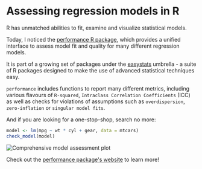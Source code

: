 # Assessing regression models in R

R has unmatched abilities to fit, examine and visualize statistical models.

Today, I noticed the [performance R package](https://easystats.github.io/performance/index.html), which provides a unified interface to assess model fit and quality for many different regression models. 

It is part of a growing set of packages under the [easystats](https://easystats.github.io/blog/posts/) umbrella - a suite of R packages designed to make the use of advanced statistical techniques easy.

`performance` includes functions to report many different metrics, including various flavours of `R-squared`, `Intraclass Correlation Coefficients` (ICC) as well as checks for violations of assumptions such as `overdispersion`, `zero-inflation` or `singular model fits`. 

And if you are looking for a one-stop-shop, search no more:

```r
model <- lm(mpg ~ wt * cyl + gear, data = mtcars)
check_model(model)
```

![Comprehensive model assessment plot](https://easystats.github.io/performance/reference/figures/unnamed-chunk-13-1.png)

Check out the [performance package's website](https://easystats.github.io/performance/index.html) to learn more!
